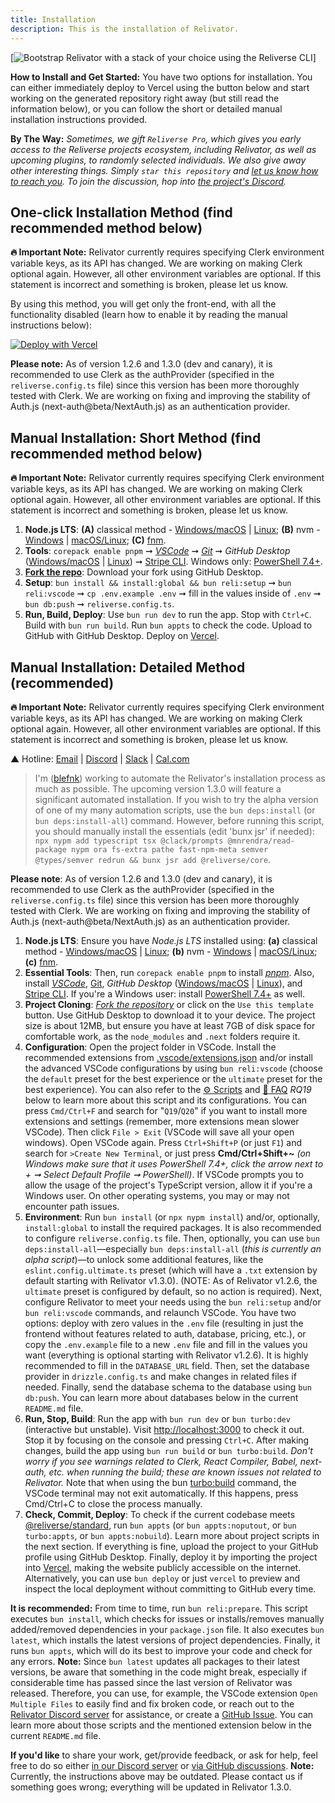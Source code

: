 ```yaml
---
title: Installation
description: This is the installation of Relivator.
---
```


[![Bootstrap Relivator with a stack of your choice using the Reliverse CLI](https://github.com/reliverse/cli#readme)]

**How to Install and Get Started:** You have two options for installation. You can either immediately deploy to Vercel using the button below and start working on the generated repository right away (but still read the information below), or you can follow the short or detailed manual installation instructions provided.

**By The Way:** *Sometimes, we gift `Reliverse Pro`, which gives you early access to the Reliverse projects ecosystem, including Relivator, as well as upcoming plugins, to randomly selected individuals. We also give away other interesting things. Simply `star this repository` and [let us know how to reach you](https://forms.gle/NXZ6QHpwrxh52VA36). To join the discussion, hop into [the project's Discord](https://discord.gg/Pb8uKbwpsJ).*

## One-click Installation Method (**find recommended method below**)

**🔥 Important Note:** Relivator currently requires specifying Clerk environment variable keys, as its API has changed. We are working on making Clerk optional again. However, all other environment variables are optional. If this statement is incorrect and something is broken, please let us know.

By using this method, you will get only the front-end, with all the functionality disabled (learn how to enable it by reading the manual instructions below):

[![Deploy with Vercel](https://vercel.com/button)](https://vercel.com/new/clone?repository-url=https%3A%2F%2Fgithub.com%2Fblefnk%2Frelivator-nextjs-template&project-name=relivator&repository-name=my-new-repository-name)

**Please note:** As of version 1.2.6 and 1.3.0 (dev and canary), it is recommended to use Clerk as the authProvider (specified in the `reliverse.config.ts` file) since this version has been more thoroughly tested with Clerk. We are working on fixing and improving the stability of Auth.js (next-auth@beta/NextAuth.js) as an authentication provider.

## Manual Installation: Short Method (**find recommended method below**)

**🔥 Important Note:** Relivator currently requires specifying Clerk environment variable keys, as its API has changed. We are working on making Clerk optional again. However, all other environment variables are optional. If this statement is incorrect and something is broken, please let us know.

1. **Node.js LTS**: **(A)** classical method - [Windows/macOS](https://nodejs.org) | [Linux](https://youtu.be/NS3aTgKztis); **(B)** nvm - [Windows](https://github.com/coreybutler/nvm-windows?tab=readme-ov-file#install-nvm-windows) | [macOS/Linux](https://github.com/nvm-sh/nvm?tab=readme-ov-file#installing-and-updating); **(C)** [fnm](https://github.com/Schniz/fnm#readme).
2. **Tools**: `corepack enable pnpm` ➞ [*VSCode*](https://code.visualstudio.com) ➞ [*Git*](https://learn.microsoft.com/en-us/devops/develop/git/install-and-set-up-git) ➞ *GitHub Desktop* ([Windows/macOS](https://desktop.github.com) | [Linux](https://dev.to/rahedmir/is-github-desktop-available-for-gnu-linux-4a69)) ➞ [Stripe CLI](https://docs.stripe.com/stripe-cli). Windows only: [PowerShell 7.4+](https://learn.microsoft.com/en-us/powershell/scripting/install/installing-powershell-on-windows?view=powershell-7.4#installing-the-msi-package).
3. **[Fork the repo](https://github.com/blefnk/relivator/fork)**: Download your fork using GitHub Desktop.
4. **Setup**: `bun install && install:global && bun reli:setup` ➞ `bun reli:vscode` ➞ `cp .env.example .env` ➞ fill in the values inside of `.env` ➞ `bun db:push` ➞ `reliverse.config.ts`.
5. **Run, Build, Deploy**: Use `bun run dev` to run the app. Stop with `Ctrl+C`. Build with `bun run build`. Run `bun appts` to check the code. Upload to GitHub with GitHub Desktop. Deploy on [Vercel](https://vercel.com/new).

## Manual Installation: Detailed Method (recommended)

**🔥 Important Note:** Relivator currently requires specifying Clerk environment variable keys, as its API has changed. We are working on making Clerk optional again. However, all other environment variables are optional. If this statement is incorrect and something is broken, please let us know.

▲ Hotline: [Email](mailto:blefnk@gmail.com) | [Discord](https://discord.gg/Pb8uKbwpsJ) | [Slack](https://join.slack.com/t/reliverse/shared_invite/zt-2mq703yro-hKnLmsgbIQul0wX~gLxRPA) | [Cal.com](https://cal.com/blefnk/reliverse)

> I'm ([blefnk](https://github.com/blefnk)) working to automate the Relivator's installation process as much as possible. The upcoming version 1.3.0 will feature a significant automated installation. If you wish to try the alpha version of one of my many automation scripts, use the `bun deps:install` (or `bun deps:install-all`) command. However, before running this script, you should manually install the essentials (edit 'bunx jsr' if needed): `npx nypm add typescript tsx @clack/prompts @mnrendra/read-package nypm ora fs-extra pathe fast-npm-meta semver @types/semver redrun && bunx jsr add @reliverse/core`.

**Please note**: As of version 1.2.6 and 1.3.0 (dev and canary), it is recommended to use Clerk as the authProvider (specified in the `reliverse.config.ts` file) since this version has been more thoroughly tested with Clerk. We are working on fixing and improving the stability of Auth.js (next-auth@beta/NextAuth.js) as an authentication provider.

1. **Node.js LTS**: Ensure you have *Node.js LTS* installed using: **(a)** classical method - [Windows/macOS](https://nodejs.org) | [Linux](https://youtu.be/NS3aTgKztis); **(b)** nvm - [Windows](https://github.com/coreybutler/nvm-windows?tab=readme-ov-file#install-nvm-windows) | [macOS/Linux](https://github.com/nvm-sh/nvm?tab=readme-ov-file#installing-and-updating); **(c)** [fnm](https://github.com/Schniz/fnm#readme).
2. **Essential Tools**: Then, run `corepack enable pnpm` to install [*pnpm*](https://pnpm.io/installation). Also, install [*VSCode*](https://code.visualstudio.com), [Git](https://learn.microsoft.com/en-us/devops/develop/git/install-and-set-up-git), *GitHub Desktop* ([Windows/macOS](https://desktop.github.com) | [Linux](https://dev.to/rahedmir/is-github-desktop-available-for-gnu-linux-4a69)), and [Stripe CLI](https://docs.stripe.com/stripe-cli). If you're a Windows user: install [PowerShell 7.4+](https://learn.microsoft.com/en-us/powershell/scripting/install/installing-powershell-on-windows?view=powershell-7.4#installing-the-msi-package) as well.
3. **Project Cloning**: [*Fork the repository*](https://github.com/blefnk/relivator/fork) or click on the `Use this template` button. Use GitHub Desktop to download it to your device. The project size is about 12MB, but ensure you have at least 7GB of disk space for comfortable work, as the `node_modules` and `.next` folders require it.
4. **Configuration**: Open the project folder in VSCode. Install the recommended extensions from [.vscode/extensions.json](.vscode/extensions.json) and/or install the advanced VSCode configurations by using `bun reli:vscode` (choose the `default` preset for the best experience or the `ultimate` preset for the best experience). You can also refer to the [⚙️ Scripts](./SCRIPTS.md) and [🤔 FAQ](./FAQ.md) *RQ19* below to learn more about this script and its configurations. You can press `Cmd/Ctrl+F` and search for "`Q19`/`Q20`" if you want to install more extensions and settings (remember, more extensions mean slower VSCode). Then click `File > Exit` (VSCode will save all your open windows). Open VSCode again. Press `Ctrl+Shift+P` (or just `F1`) and search for `>Create New Terminal`, or just press **Cmd/Ctrl+Shift+~** *(on Windows make sure that it uses PowerShell 7.4+, click the arrow next to + ➞ Select Default Profile ➞ PowerShell)*. If VSCode prompts you to allow the usage of the project's TypeScript version, allow it if you're a Windows user. On other operating systems, you may or may not encounter path issues.
5. **Environment**: Run `bun install` (or `npx nypm install`) and/or, optionally, `install:global` to install the required packages. It is also recommended to configure `reliverse.config.ts` file. Then, optionally, you can use `bun deps:install-all`—especially `bun deps:install-all` (*this is currently an alpha script*)—to unlock some additional features, like the `eslint.config.ultimate.ts` preset (which will have a `.txt` extension by default starting with Relivator v1.3.0). (NOTE: As of Relivator v1.2.6, the `ultimate` preset is configured by default, so no action is required). Next, configure Relivator to meet your needs using the `bun reli:setup` and/or `bun reli:vscode` commands, and relaunch VSCode. You have two options: deploy with zero values in the `.env` file (resulting in just the frontend without features related to auth, database, pricing, etc.), or copy the `.env.example` file to a new `.env` file and fill in the values you want (everything is optional starting with Relivator v1.2.6). It is highly recommended to fill in the `DATABASE_URL` field. Then, set the database provider in `drizzle.config.ts` and make changes in related files if needed. Finally, send the database schema to the database using `bun db:push`. You can learn more about databases below in the current `README.md` file.
6. **Run, Stop, Build**: Run the app with `bun run dev` or `bun turbo:dev` (interactive but unstable). Visit <http://localhost:3000> to check it out. Stop it by focusing on the console and pressing `Ctrl+C`. After making changes, build the app using `bun run build` or `bun turbo:build`. *Don't worry if you see warnings related to Clerk, React Compiler, Babel, next-auth, etc. when running the build; these are known issues not related to Relivator.* Note that when using the bun [turbo:build](https://turbo.build) command, the VSCode terminal may not exit automatically. If this happens, press Cmd/Ctrl+C to close the process manually.
7. **Check, Commit, Deploy**: To check if the current codebase meets [@reliverse/standard](https://github.com/reliverse/standard), run `bun appts` (or `bun appts:noputout`, or `bun turbo:appts`, or `bun appts:nobuild`). Learn more about project scripts in the next section. If everything is fine, upload the project to your GitHub profile using GitHub Desktop. Finally, deploy it by importing the project into [Vercel](https://vercel.com/new), making the website publicly accessible on the internet. Alternatively, you can use `bun deploy` or just `vercel` to preview and inspect the local deployment without committing to GitHub every time.

**It is recommended:** From time to time, run `bun reli:prepare`. This script executes `bun install`, which checks for issues or installs/removes manually added/removed dependencies in your `package.json` file. It also executes `bun latest`, which installs the latest versions of project dependencies. Finally, it runs `bun appts`, which will do its best to improve your code and check for any errors. **Note:** Since `bun latest` updates all packages to their latest versions, be aware that something in the code might break, especially if considerable time has passed since the last version of Relivator was released. Therefore, you can use, for example, the VSCode extension `Open Multiple Files` to easily find and fix broken code, or reach out to the [Relivator Discord server](https://discord.gg/Pb8uKbwpsJ) for assistance, or create a [GitHub Issue](https://github.com/blefnk/relivator/issues). You can learn more about those scripts and the mentioned extension below in the current `README.md` file.

**If you'd like** to share your work, get/provide feedback, or ask for help, feel free to do so either [in our Discord server](https://discord.gg/Pb8uKbwpsJ) or [via GitHub discussions](https://github.com/blefnk/relivator/discussions). **Note:** Currently, the instructions above may be outdated. Please contact us if something goes wrong; everything will be updated in Relivator 1.3.0.
